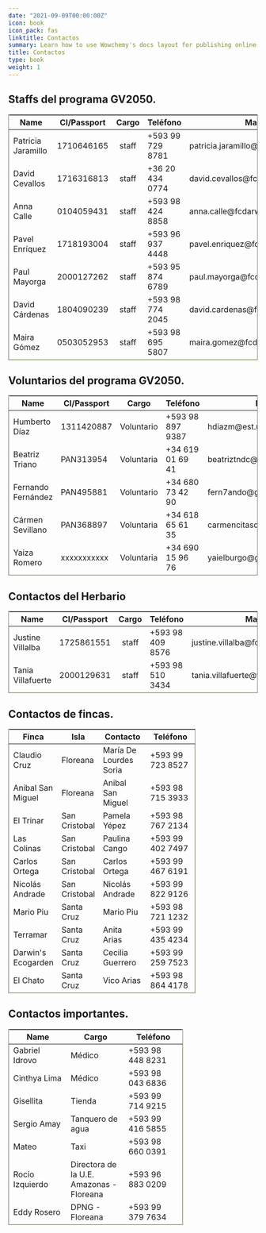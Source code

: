```yaml
---
date: "2021-09-09T00:00:00Z"
icon: book
icon_pack: fas
linktitle: Contactos
summary: Learn how to use Wowchemy's docs layout for publishing online courses, software documentation, and tutorials.
title: Contactos
type: book
weight: 1
---
```


## Staffs del programa GV2050.

<table style='border: 1px solid gray; width: 100%; margin-top: 0rem; overflow: hidden;'>
<tr>
<th style='width: 30%;'>Name</th>
<th style='width: 10%;'>CI/Passport</th>
<th style="text-align: center; width: 5%;">Cargo</th>
<th style="width: 40%;">Teléfono</th>
<th style="text-align: center; width: 15%;">Mail</th>
</tr>
<tbody style="border: 1px solid rgba(100, 200, 0, 0.3);">
<tr>
  <td>Patricia Jaramillo</td>
  <td>1710646165</td>
  <td style='text-align: center;'>staff</td>
  <td>+593 99 729 8781</td>
  <td>patricia.jaramillo@fcdarwin.org.ec</td>
</tr>
<tr>
  <td>David Cevallos</td>
  <td>1716316813</td>
  <td style='text-align: center;'>staff</td>
  <td>+36 20 434 0774</td>
  <td>david.cevallos@fcdarwin.org.ec</td>
</tr>
<tr>
  <td>Anna Calle</td>
  <td>0104059431</td>
  <td style='text-align: center;'>staff</td>
  <td>+593 98 424 8858</td>
  <td>anna.calle@fcdarwin.org.ec</td>
</tr>
<tr>
  <td>Pavel Enríquez</td>
  <td>1718193004</td>
  <td style='text-align: center;'>staff</td>
  <td>+593 96 937 4448</td>
  <td>pavel.enriquez@fcdarwin.org.ec</td>
</tr>
<tr>
  <td>Paul Mayorga</td>
  <td>2000127262</td>
  <td style='text-align: center;'>staff</td>
  <td>+593 95 874 6789</td>
  <td>paul.mayorga@fcdarwin.org.ec</td>
</tr>
<tr>
  <td>David Cárdenas</td>
  <td>1804090239</td>
  <td style='text-align: center;'>staff</td>
  <td>+593 98 774 2045</td>
  <td>david.cardenas@fcdarwin.org.ec</td>
</tr>
<tr>
  <td>Maira Gómez</td>
  <td>0503052953</td>
  <td style='text-align: center;'>staff</td>
  <td>+593 98 695 5807</td>
  <td>maira.gomez@fcdarwin.org.ec</td>
</tr>
</tbody>
</table>

## Voluntarios del programa GV2050.

<table style='border: 1px solid gray; width: 100%; margin-top: 0rem; overflow: hidden;'>
<tr>
<th style='width: 38%;'>Name</th>
<th style='width: 10%;'>CI/Passport</th>
<th style="text-align: center; width: 5%;">Cargo</th>
<th style="width: 37%;">Teléfono</th>
<th style="text-align: center; width: 10%;">Mail</th>
</tr>
<tbody style="border: 1px solid rgba(100, 200, 0, 0.3);">
<tr>
  <td>Humberto Díaz</td>
  <td>1311420887</td>
  <td>Voluntario</td>
  <td>+593 98 897 9387</td>
  <td>hdiazm@est.ups.edu.ec</td>
</tr>
<tr>
  <td>Beatriz Triano</td>
  <td>PAN313954</td>
  <td>Voluntaria</td>
  <td>+34 619 01 69 41</td>
  <td>beatriztndc@gmail.com</td>
</tr>
<tr>
  <td>Fernando Fernández</td>
  <td>PAN495881</td>
  <td>Voluntario</td>
  <td>+34 680 73 42 90</td>
  <td>fern7ando@gmail.com</td>
</tr>
<tr>
  <td>Cármen Sevillano</td>
  <td>PAN368897</td>
  <td>Voluntaria</td>
  <td>+34 618 65 61 35</td>
  <td>carmencitasdc30@gmail.com</td>
</tr>
<tr>
  <td>Yaiza Romero</td>
  <td>xxxxxxxxxxx</td>
  <td>Voluntaria</td>
  <td>+34 690 15 96 76</td>
  <td>yaielburgo@gmail.com</td>
</tr>
</tbody>
</table>

## Contactos del Herbario

<table style='border: 1px solid gray; width: 100%; margin-top: 0rem; overflow: hidden;'>
<tr>
<th style='width: 30%;'>Name</th>
<th style='width: 10%;'>CI/Passport</th>
<th style="text-align: center; width: 5%;">Cargo</th>
<th style="width: 44%;">Teléfono</th>
<th style="text-align: center; width: 15%;">Mail</th>
</tr>
<tbody style="border: 1px solid rgba(100, 200, 0, 0.3);">
<tr>
  <td>Justine Villalba</td>
  <td>1725861551</td>
  <td style='text-align: center;'>staff</td>
  <td>+593 98 409 8576</td>
  <td>justine.villalba@fcdarwin.org.ec</td>
</tr>
<tr>
  <td>Tania Villafuerte</td>
  <td>2000129631</td>
  <td style='text-align: center;'>staff</td>
  <td>+593 98 510 3434</td>
  <td>tania.villafuerte@fcdarwin.org.ec</td>
</tr>
</tbody>
</table>

## Contactos de fincas.

<table style='border: 1px solid gray; width: 75%; margin-top: 0rem; overflow: hidden;'>
<tr>
<th style='width: 24%;'>Finca</th>
<th style='width: 20%;'>Isla</th>
<th style='width: 26%;'>Contacto</th>
<th style='width: 27%;'>Teléfono</th>
</tr>
<tbody style="border: 1px solid rgba(100, 200, 0, 0.3);">
<tr>
  <td>Claudio Cruz</td>
  <td>Floreana</td>
  <td>María De Lourdes Soria</td>
  <td>+593 99 723 8527</td>
</tr>
<tr>
  <td>Anibal San Miguel</td>
  <td>Floreana</td>
  <td>Anibal San Miguel</td>
  <td>+593 98 715 3933</td>
</tr>
<tr>
  <td>El Trinar</td>
  <td>San Cristobal</td>
  <td>Pamela Yépez</td>
  <td>+593 98 767 2134</td>
</tr>
<tr>
  <td>Las Colinas</td>
  <td>San Cristobal</td>
  <td>Paulina Cango</td>
  <td>+593 99 402 7497</td>
</tr>
<tr>
  <td>Carlos Ortega</td>
  <td>San Cristobal</td>
  <td>Carlos Ortega</td>
  <td>+593 99 467 6191</td>
</tr>
<tr>
  <td>Nicolás Andrade</td>
  <td>San Cristobal</td>
  <td>Nicolás Andrade</td>
  <td>+593 99 822 9126</td>
</tr>
<tr>
  <td>Mario Piu</td>
  <td>Santa Cruz</td>
  <td>Mario Piu</td>
  <td>+593 98 721 1232</td>
</tr>
<tr>
  <td>Terramar</td>
  <td>Santa Cruz</td>
  <td>Anita Arias</td>
  <td>+593 99 435 4234</td>
</tr>
<tr>
  <td>Darwin's Ecogarden</td>
  <td>Santa Cruz</td>
  <td>Cecilia Guerrero</td>
  <td>+593 99 259 7523</td>
</tr>
<tr>
  <td>El Chato</td>
  <td>Santa Cruz</td>
  <td>Vico Arias</td>
  <td>+593 98 864 4178</td>
</tr>
</tbody>
</table>

## Contactos importantes.

<table style='border: 1px solid gray; width: 70%; margin-top: 0rem; overflow: hidden;'>
<tr>
<th style='width: 33%;'>Name</th>
<th style='width: 33%;'>Cargo</th>
<th style='width: 33%;'>Teléfono</th>
</tr>
<tbody style="border: 1px solid rgba(100, 200, 0, 0.3);">
<tr>
  <td>Gabriel Idrovo</td>
  <td>Médico</td>
  <td>+593 98 448 8231</td>
</tr>
<tr>
  <td>Cinthya Lima</td>
  <td>Médico</td>
  <td>+593 98 043 6836</td>
</tr>
<tr>
  <td>Gisellita</td>
  <td>Tienda</td>
  <td>+593 99 714 9215</td>
</tr>
<tr>
  <td>Sergio Amay</td>
  <td>Tanquero de agua</td>
  <td>+593 99 416 5855</td>
</tr>
<tr>
  <td>Mateo</td>
  <td>Taxi</td>
  <td>+593 98 660 0391</td>
</tr>
<tr>
  <td>Rocío Izquierdo</td>
  <td>Directora de la U.E. Amazonas - Floreana</td>
  <td>+593 96 883 0209</td>
</tr><tr>
  <td>Eddy Rosero</td>
  <td>DPNG - Floreana</td>
  <td>+593 99 379 7634</td>
</tr>
</tbody>
</table>